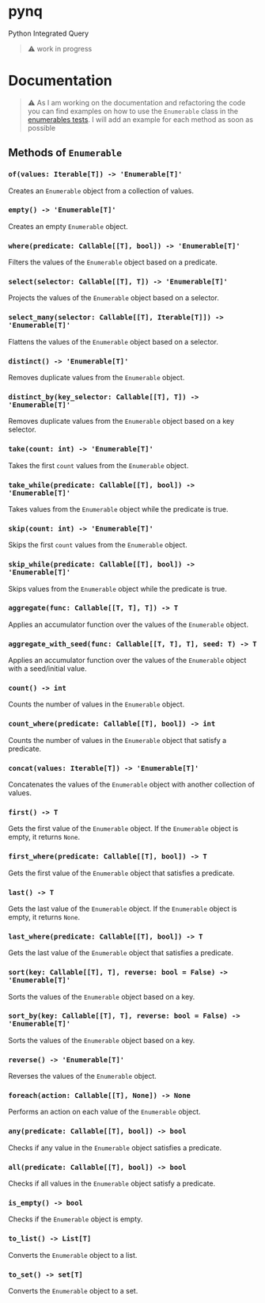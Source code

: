 # pynq
Python Integrated Query
> ⚠️ work in progress

# Documentation
> ⚠️ As I am working on the documentation and refactoring the code you can find examples on how to use the `Enumerable` class in the [enumerables tests](./src/enumerables_test.py). I will add an example for each method as soon as possible

## Methods of `Enumerable`
### `of(values: Iterable[T]) -> 'Enumerable[T]'`
Creates an `Enumerable` object from a collection of values.

### `empty() -> 'Enumerable[T]'`
Creates an empty `Enumerable` object.

### `where(predicate: Callable[[T], bool]) -> 'Enumerable[T]'`
Filters the values of the `Enumerable` object based on a predicate.

### `select(selector: Callable[[T], T]) -> 'Enumerable[T]'`
Projects the values of the `Enumerable` object based on a selector.

### `select_many(selector: Callable[[T], Iterable[T]]) -> 'Enumerable[T]'`
Flattens the values of the `Enumerable` object based on a selector.

### `distinct() -> 'Enumerable[T]'`
Removes duplicate values from the `Enumerable` object.

### `distinct_by(key_selector: Callable[[T], T]) -> 'Enumerable[T]'`
Removes duplicate values from the `Enumerable` object based on a key selector.

### `take(count: int) -> 'Enumerable[T]'`
Takes the first `count` values from the `Enumerable` object.

### `take_while(predicate: Callable[[T], bool]) -> 'Enumerable[T]'`
Takes values from the `Enumerable` object while the predicate is true.

### `skip(count: int) -> 'Enumerable[T]'`
Skips the first `count` values from the `Enumerable` object.

### `skip_while(predicate: Callable[[T], bool]) -> 'Enumerable[T]'`
Skips values from the `Enumerable` object while the predicate is true.

### `aggregate(func: Callable[[T, T], T]) -> T`
Applies an accumulator function over the values of the `Enumerable` object.

### `aggregate_with_seed(func: Callable[[T, T], T], seed: T) -> T`
Applies an accumulator function over the values of the `Enumerable` object with a seed/initial value.

### `count() -> int`
Counts the number of values in the `Enumerable` object.

### `count_where(predicate: Callable[[T], bool]) -> int`
Counts the number of values in the `Enumerable` object that satisfy a predicate.

### `concat(values: Iterable[T]) -> 'Enumerable[T]'`
Concatenates the values of the `Enumerable` object with another collection of values.

### `first() -> T`
Gets the first value of the `Enumerable` object. If the `Enumerable` object is empty, it returns `None`.

### `first_where(predicate: Callable[[T], bool]) -> T`
Gets the first value of the `Enumerable` object that satisfies a predicate.

### `last() -> T`
Gets the last value of the `Enumerable` object. If the `Enumerable` object is empty, it returns `None`.

### `last_where(predicate: Callable[[T], bool]) -> T`
Gets the last value of the `Enumerable` object that satisfies a predicate.

### `sort(key: Callable[[T], T], reverse: bool = False) -> 'Enumerable[T]'`
Sorts the values of the `Enumerable` object based on a key.

### `sort_by(key: Callable[[T], T], reverse: bool = False) -> 'Enumerable[T]'`
Sorts the values of the `Enumerable` object based on a key.

### `reverse() -> 'Enumerable[T]'`
Reverses the values of the `Enumerable` object.

### `foreach(action: Callable[[T], None]) -> None`
Performs an action on each value of the `Enumerable` object.

### `any(predicate: Callable[[T], bool]) -> bool`
Checks if any value in the `Enumerable` object satisfies a predicate.

### `all(predicate: Callable[[T], bool]) -> bool`
Checks if all values in the `Enumerable` object satisfy a predicate.

### `is_empty() -> bool`
Checks if the `Enumerable` object is empty.

### `to_list() -> List[T]`
Converts the `Enumerable` object to a list.

### `to_set() -> set[T]`
Converts the `Enumerable` object to a set.
